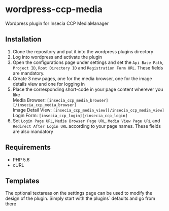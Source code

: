 # wordpress-ccp-media
Wordpress plugin for Insecia CCP MediaManager

## Installation
1. Clone the repository and put it into the wordpress plugins directory
2. Log into wordpress and activate the plugin
3. Open the configurations page under settings and set the 
`Api Base Path`, `Project ID`, `Root Directory ID` and `Registration Form URL`. 
These fields are mandatory.
4. Create 3 new pages, one for the media browser, one for the image details view and one for logging in
5. Place the corresponding short-code in your page content wherever you like <br />
Media Browser: `[insecia_ccp_media_browser][/insecia_ccp_media_browser]` <br />
Image Detail View: `[insecia_ccp_media_view][/insecia_ccp_media_view]` <br />
Login Form: `[insecia_ccp_login][/insecia_ccp_login]`
6. Set `Login Page URL`, `Media Browser Page URL`, `Media View Page URL` and `Redirect After Login URL` 
according to your page names. These fields are also mandatory

## Requirements
* PHP 5.6
* cURL

## Templates
The optional textareas on the settings page can be used to modify the design of the plugin. Simply start with the plugins´ defaults 
and go from there

